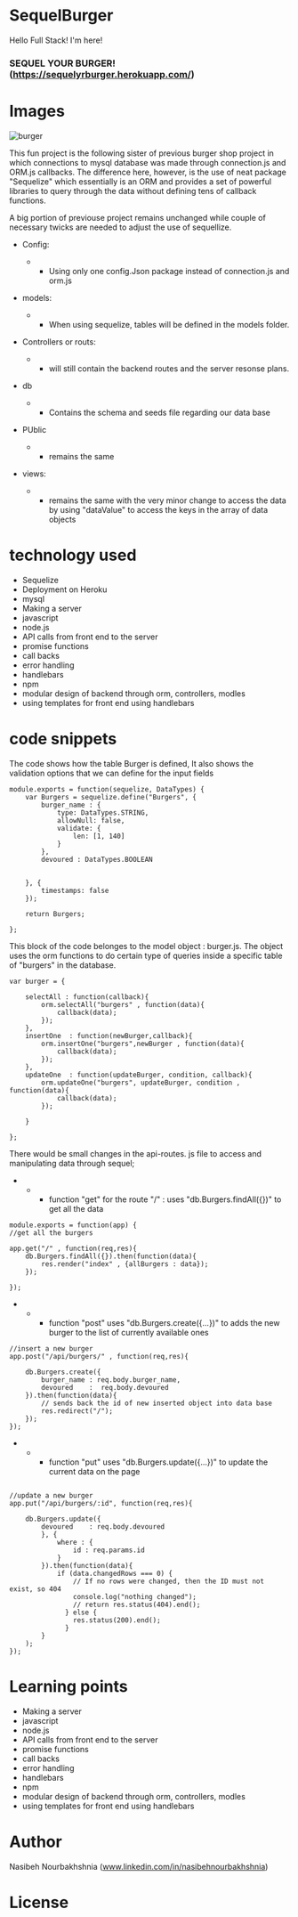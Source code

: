 # SequelBurger


<!-- Put the name of the project after the # -->
<!-- the # means h1  -->

<!-- Put a description of what the project is -->
Hello Full Stack! I'm here!

### SEQUEL YOUR BURGER!(https://sequelyrburger.herokuapp.com/)
<!-- make a link to the deployed site --> 
<!-- [What the user will see](the link to the deployed site) -->



# Images
<!-- take a picture of the image and add it into the readme  -->
<!-- ![image title](path or link to image) -->
![burger](https://media.giphy.com/media/WBTUlyKBVlTTa/giphy.gif)
<!-- ![[burger](./public/assets/img/YRBURGER.gif) -->

This fun project is the following sister of previous burger shop project in which connections to mysql database was made through connection.js and ORM.js callbacks.
The difference here, however, is the use of neat package "Sequelize" which essentially is an ORM and provides a set of powerful libraries to query through the data without defining tens of callback functions.

A big portion of previouse project remains unchanged while couple of necessary twicks are needed to adjust the use of sequellize.

* Config:

    * * Using only one config.Json package instead of connection.js and orm.js
* models:
    * * When using sequelize, tables will be defined in the models folder. 
* Controllers or routs:
    * * will still contain the backend routes and the server resonse plans.
* db
    * * Contains the schema and seeds file regarding our data base
* PUblic
    * * remains the same
* views:
    * * remains the same with the very minor change to access the data by using "dataValue" to access the keys in the array of data objects
    



# technology used
<!-- make a list of technology used -->
<!-- what you used for this web app, like html css -->

<!-- 
1. First ordered list item
2. Another item
⋅⋅* Unordered sub-list. 
1. Actual numbers don't matter, just that it's a number
⋅⋅1. Ordered sub-list
4. And another item. 
-->
- Sequelize
- Deployment on Heroku
- mysql
- Making a server 
- javascript
- node.js
- API calls from front end to the server
- promise functions
- call backs
- error handling
- handlebars
- npm
- modular design of backend through orm, controllers, modles
- using templates for front end using handlebars



# code snippets
<!-- put snippets of code inside ``` ``` so it will look like code -->
<!-- if you want to put blockquotes use a > -->

The code shows how the table Burger is defined, It also shows the validation options that we can define for the input fields
```
module.exports = function(sequelize, DataTypes) {
    var Burgers = sequelize.define("Burgers", {
        burger_name : {
            type: DataTypes.STRING,
            allowNull: false,
            validate: {
                len: [1, 140]
            }
        },
        devoured : DataTypes.BOOLEAN

        
    }, {
        timestamps: false
    });

    return Burgers;

};
```

This block of the code belonges to the model object : burger.js. The object uses the orm functions to do certain type of queries inside a specific table of "burgers" in the database.

```
var burger = {

    selectAll : function(callback){
        orm.selectAll("burgers" , function(data){
            callback(data);
        });
    },
    insertOne  : function(newBurger,callback){
        orm.insertOne("burgers",newBurger , function(data){
            callback(data);
        });
    },
    updateOne  : function(updateBurger, condition, callback){
        orm.updateOne("burgers", updateBurger, condition , function(data){
            callback(data);
        });

    }

};
```
There would be small changes in the api-routes. js file to access and manipulating data through sequel; 

* * * function "get" for the route "/" : uses "db.Burgers.findAll({})" to get all the data
```
module.exports = function(app) {
//get all the burgers

app.get("/" , function(req,res){
    db.Burgers.findAll({}).then(function(data){
        res.render("index" , {allBurgers : data});
    });

});
```
* * * function "post" uses "db.Burgers.create({...})" to adds the new burger to the list of currently available ones
```
//insert a new burger
app.post("/api/burgers/" , function(req,res){

    db.Burgers.create({
        burger_name : req.body.burger_name,
        devoured    :  req.body.devoured
    }).then(function(data){
        // sends back the id of new inserted object into data base
        res.redirect("/");
    });  
});
```
* * * function "put" uses "db.Burgers.update({...})" to update the current data on the page
```

//update a new burger
app.put("/api/burgers/:id", function(req,res){

    db.Burgers.update({
        devoured    : req.body.devoured
        }, {
            where : {
                id : req.params.id
            }
        }).then(function(data){
            if (data.changedRows === 0) {
                // If no rows were changed, then the ID must not exist, so 404
                console.log("nothing changed");
                // return res.status(404).end();
              } else {
                res.status(200).end();
              }
        }
    );
});

```
# Learning points
<!-- Learning points where you would write what you thought was helpful -->
- Making a server 
- javascript
- node.js
- API calls from front end to the server
- promise functions
- call backs
- error handling
- handlebars
- npm
- modular design of backend through orm, controllers, modles
- using templates for front end using handlebars




# Author 
<!-- make a link to the deployed site and have your name as the link -->
Nasibeh Nourbakhshnia
(www.linkedin.com/in/nasibehnourbakhshnia)

# License
